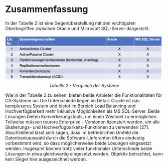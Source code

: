# Zusammenfassung

In der Tabelle 2 ist eine  Gegenüberstellung mit den wichtigsten Oberbegriffen zwischen Oracle und Microsoft SQL-Server dargestellt.

<p align="center">
<img src="images/Vergleich.png">
<em> Tabelle 2 - Vergleich der Systeme  </em>
</p>

Wie in der Tabelle 2 zu sehen, bieten beide Anbieter die Funktionalitäten für CA-Systeme an. Die Unterschiede liegen im Detail. Oracle ist das komplexeres System und bietet im Bereich Load Balancing und Hochverfügbarkeit mehr inklusive Möglichkeiten als MS SQL-Server.  Beide Lösungen bieten Konvertierungstools, um einen Wechsel zu ermöglichen.
Teilweise müssen teurere Enterprise - Versionen lizenziert werden, um alle Skalierungs- und Hochverfügbarkeits-Funktionen zu verwenden [27]. Abschließend lässt sich sagen, dass im betrieblichen Umfeld die Datenbankauswahl durch die Software-Lieferanten öfters eindeutig vorbestimmt wird, so dass möglicherweise beide Lösungen eingesetzt werden. Insgesamt können trotz vieler funktionaler Unterschiede beide Lösungen in etwa gleichwertig eingesetzt werden. Objektiv betrachtet, kann kein Sieger hier ausgezeichnet werden.

